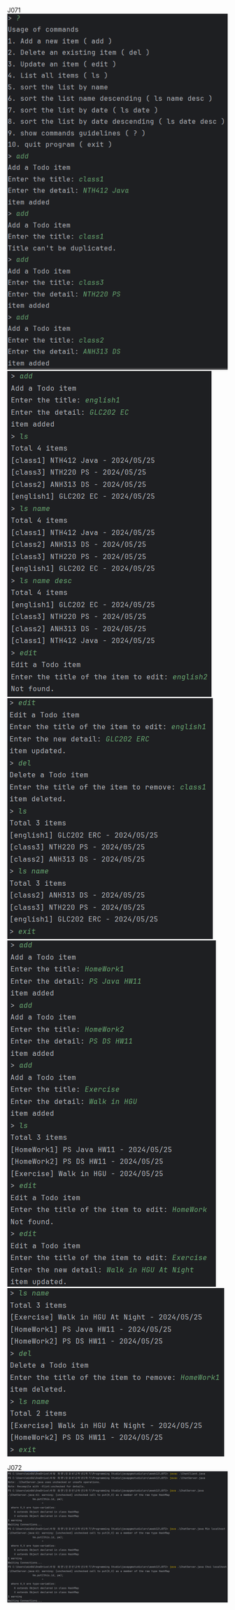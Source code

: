 J071 <br>
<img src = "https://github.com/min06150315/Javapgmstudio/blob/main/src/week12/screenshots/J071_1_1.png">
<img src = "https://github.com/min06150315/Javapgmstudio/blob/main/src/week12/screenshots/J071_1_2.png">
<img src = "https://github.com/min06150315/Javapgmstudio/blob/main/src/week12/screenshots/J071_1_3.png">
<img src = "https://github.com/min06150315/Javapgmstudio/blob/main/src/week12/screenshots/J071_2_1.png">
<img src = "https://github.com/min06150315/Javapgmstudio/blob/main/src/week12/screenshots/J071_2_2.png">

J072 <br>
<img src = "https://github.com/min06150315/Javapgmstudio/blob/main/src/week12/screenshots/J072.png">